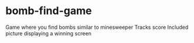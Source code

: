 # bomb-find-game
Game where you find bombs similar to minesweeper
Tracks score 
Included picture displaying a winning screen
